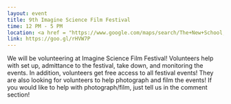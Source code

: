 ```yaml
---
layout: event
title: 9th Imagine Science Film Festival
time: 12 PM - 5 PM
location: <a href = "https://www.google.com/maps/search/The+New+School,+Kellen+Auditorium+/@40.7361479,-73.9955957,17z/data=!3m1!4b1">The New School, Kellen Auditorium</a>, Manhattan
link: https://goo.gl/rHVW7P
---
```

We will be volunteering at Imagine Science Film Festival! Volunteers help with set up, admittance to the festival, take down, and monitoring the events. In addition, volunteers get free access to all festival events! They are also looking for volunteers to help photograph and film the events! If you would like to help with photograph/film, just tell us in the comment section!